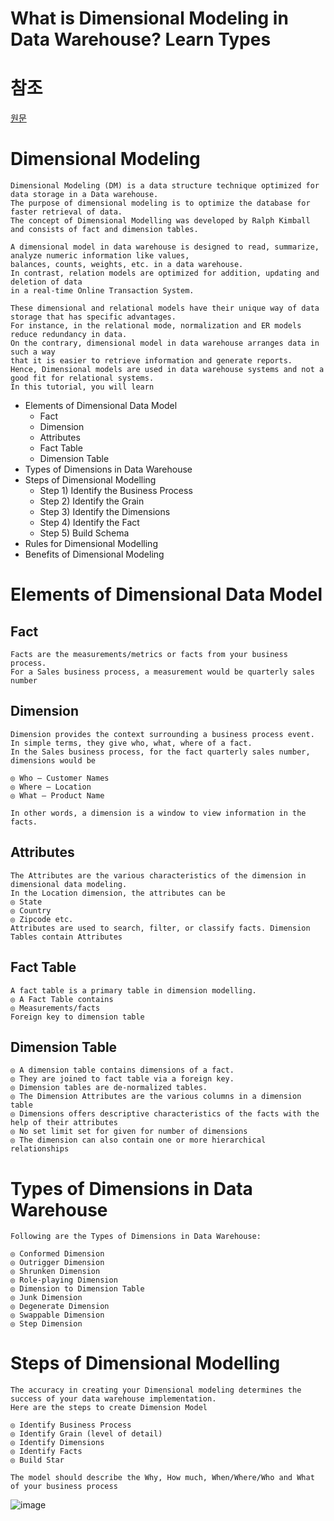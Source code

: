 # What is Dimensional Modeling in Data Warehouse? Learn Types
# 참조
[원문](https://www.guru99.com/dimensional-model-data-warehouse.html)

# Dimensional Modeling
```
Dimensional Modeling (DM) is a data structure technique optimized for data storage in a Data warehouse.
The purpose of dimensional modeling is to optimize the database for faster retrieval of data.
The concept of Dimensional Modelling was developed by Ralph Kimball and consists of fact and dimension tables.

```

```
A dimensional model in data warehouse is designed to read, summarize, analyze numeric information like values,
balances, counts, weights, etc. in a data warehouse.
In contrast, relation models are optimized for addition, updating and deletion of data
in a real-time Online Transaction System.

These dimensional and relational models have their unique way of data storage that has specific advantages.
For instance, in the relational mode, normalization and ER models reduce redundancy in data.
On the contrary, dimensional model in data warehouse arranges data in such a way
that it is easier to retrieve information and generate reports.
Hence, Dimensional models are used in data warehouse systems and not a good fit for relational systems.
In this tutorial, you will learn

```

- Elements of Dimensional Data Model
    - Fact
    - Dimension
    - Attributes
    - Fact Table
    - Dimension Table
- Types of Dimensions in Data Warehouse
- Steps of Dimensional Modelling
    - Step 1) Identify the Business Process
    - Step 2) Identify the Grain
    - Step 3) Identify the Dimensions
    - Step 4) Identify the Fact
    - Step 5) Build Schema
- Rules for Dimensional Modelling
- Benefits of Dimensional Modeling

# Elements of Dimensional Data Model
## Fact
```
Facts are the measurements/metrics or facts from your business process.
For a Sales business process, a measurement would be quarterly sales number

```
## Dimension
```
Dimension provides the context surrounding a business process event.
In simple terms, they give who, what, where of a fact.
In the Sales business process, for the fact quarterly sales number, dimensions would be

◎ Who – Customer Names
◎ Where – Location
◎ What – Product Name

In other words, a dimension is a window to view information in the facts.

```

## Attributes
```
The Attributes are the various characteristics of the dimension in dimensional data modeling.
In the Location dimension, the attributes can be
◎ State
◎ Country
◎ Zipcode etc.
Attributes are used to search, filter, or classify facts. Dimension Tables contain Attributes

```
## Fact Table
```
A fact table is a primary table in dimension modelling.
◎ A Fact Table contains
◎ Measurements/facts
Foreign key to dimension table

```
## Dimension Table
```
◎ A dimension table contains dimensions of a fact.
◎ They are joined to fact table via a foreign key.
◎ Dimension tables are de-normalized tables.
◎ The Dimension Attributes are the various columns in a dimension table
◎ Dimensions offers descriptive characteristics of the facts with the help of their attributes
◎ No set limit set for given for number of dimensions
◎ The dimension can also contain one or more hierarchical relationships

```

# Types of Dimensions in Data Warehouse
```
Following are the Types of Dimensions in Data Warehouse:

◎ Conformed Dimension
◎ Outrigger Dimension
◎ Shrunken Dimension
◎ Role-playing Dimension
◎ Dimension to Dimension Table
◎ Junk Dimension
◎ Degenerate Dimension
◎ Swappable Dimension
◎ Step Dimension

```

# Steps of Dimensional Modelling
```
The accuracy in creating your Dimensional modeling determines the success of your data warehouse implementation.
Here are the steps to create Dimension Model

◎ Identify Business Process
◎ Identify Grain (level of detail)
◎ Identify Dimensions
◎ Identify Facts
◎ Build Star

```

```
The model should describe the Why, How much, When/Where/Who and What of your business process

```
![image](https://user-images.githubusercontent.com/102650331/187611515-ac172314-b76f-4f57-b55b-ba6e38ea8825.png)

